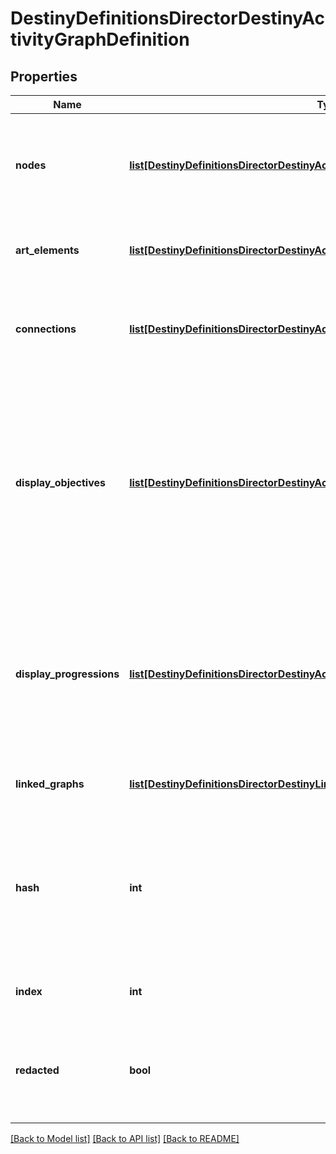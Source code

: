 # DestinyDefinitionsDirectorDestinyActivityGraphDefinition

## Properties
Name | Type | Description | Notes
------------ | ------------- | ------------- | -------------
**nodes** | [**list[DestinyDefinitionsDirectorDestinyActivityGraphNodeDefinition]**](DestinyDefinitionsDirectorDestinyActivityGraphNodeDefinition.md) | These represent the visual \&quot;nodes\&quot; on the map&#39;s view.  These are the activities you  can click on in the map. | [optional] 
**art_elements** | [**list[DestinyDefinitionsDirectorDestinyActivityGraphArtElementDefinition]**](DestinyDefinitionsDirectorDestinyActivityGraphArtElementDefinition.md) | Represents one-off/special UI elements that appear on the map. | [optional] 
**connections** | [**list[DestinyDefinitionsDirectorDestinyActivityGraphConnectionDefinition]**](DestinyDefinitionsDirectorDestinyActivityGraphConnectionDefinition.md) | Represents connections between graph nodes.  However, it lacks context that we&#39;d need to make good use of it. | [optional] 
**display_objectives** | [**list[DestinyDefinitionsDirectorDestinyActivityGraphDisplayObjectiveDefinition]**](DestinyDefinitionsDirectorDestinyActivityGraphDisplayObjectiveDefinition.md) | Objectives can display on maps, and this is supposedly metadata for that.  I have not had the time to  analyze the details of what is useful within however: we could be missing important data to make this work.  Expect this property to be expanded on later if possible. | [optional] 
**display_progressions** | [**list[DestinyDefinitionsDirectorDestinyActivityGraphDisplayProgressionDefinition]**](DestinyDefinitionsDirectorDestinyActivityGraphDisplayProgressionDefinition.md) | Progressions can also display on maps, but similarly to displayObjectives we appear to lack some required  information and context right now.  We will have to look into it later and add more data if possible. | [optional] 
**linked_graphs** | [**list[DestinyDefinitionsDirectorDestinyLinkedGraphDefinition]**](DestinyDefinitionsDirectorDestinyLinkedGraphDefinition.md) | Represents links between this Activity Graph and other ones. | [optional] 
**hash** | **int** | The unique identifier for this entity.  Guaranteed to be unique for the type of entity, but not globally.    When entities refer to each other in Destiny content, it is this hash that they are referring to. | [optional] 
**index** | **int** | The index of the entity as it was found in the investment tables. | [optional] 
**redacted** | **bool** | If this is true, then there is an entity with this identifier/type combination, but BNet is  not yet allowed to show it.  Sorry! | [optional] 

[[Back to Model list]](../README.md#documentation-for-models) [[Back to API list]](../README.md#documentation-for-api-endpoints) [[Back to README]](../README.md)



